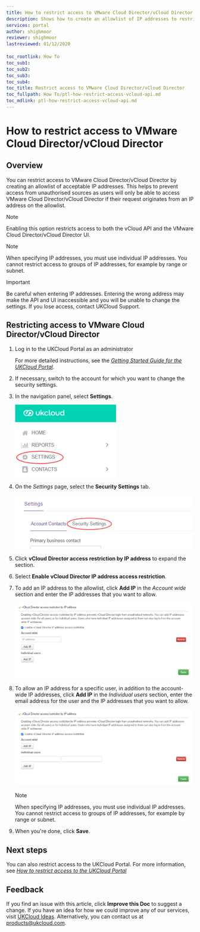 ```yaml
---
title: How to restrict access to VMware Cloud Director/vCloud Director
description: Shows how to create an allowlist of IP addresses to restrict access to the vCloud API and VMware Cloud Director/vCloud Director
services: portal
author: shighmoor
reviewer: shighmoor
lastreviewed: 01/12/2020

toc_rootlink: How To
toc_sub1: 
toc_sub2:
toc_sub3:
toc_sub4:
toc_title: Restrict access to VMware Cloud Director/vCloud Director
toc_fullpath: How To/ptl-how-restrict-access-vcloud-api.md
toc_mdlink: ptl-how-restrict-access-vcloud-api.md
---
```


# How to restrict access to VMware Cloud Director/vCloud Director

## Overview

You can restrict access to VMware Cloud Director/vCloud Director by creating an allowlist of acceptable IP addresses. This helps to prevent access from unauthorised sources as users will only be able to access VMware Cloud Director/vCloud Director if their request originates from an IP address on the allowlist.

> [!NOTE]
> Enabling this option restricts access to both the vCloud API and the VMware Cloud Director/vCloud Director UI.

> [!NOTE]
> When specifying IP addresses, you must use individual IP addresses. You cannot restrict access to groups of IP addresses, for example by range or subnet.

> [!IMPORTANT]
> Be careful when entering IP addresses. Entering the wrong address may make the API and UI inaccessible and you will be unable to change the settings. If you lose access, contact UKCloud Support.

## Restricting access to VMware Cloud Director/vCloud Director

1. Log in to the UKCloud Portal as an administrator

    For more detailed instructions, see the [*Getting Started Guide for the UKCloud Portal*](ptl-gs.md).

2. If necessary, switch to the account for which you want to change the security settings.

3. In the navigation panel, select **Settings**.

    ![Settings menu option in the UKCloud Portal](images/ptl-mnu-settings.png)

4. On the *Settings* page, select the **Security Settings** tab.

    ![Security Settings tab of the Settings page](images/ptl-settings-tab-security.png)

5. Click **vCloud Director access restriction by IP address** to expand the section.

6. Select **Enable vCloud Director IP address access restriction**.

7. To add an IP address to the allowlist, click **Add IP** in the *Account wide* section and enter the IP addresses that you want to allow.

    ![Account-wide IP address allowlist security setting for VMware Cloud Director/vCloud Director](images/ptl-settings-ip-api-account.png)

8. To allow an IP address for a specific user, in addition to the account-wide IP addresses, click **Add IP** in the *Individual users* section, enter the email address for the user and the IP addresses that you want to allow.

    ![Individual user IP address allowlist security setting for VMware Cloud Director/vCloud Director](images/ptl-settings-ip-api-user.png)

    > [!NOTE]
    > When specifying IP addresses, you must use individual IP addresses. You cannot restrict access to groups of IP addresses, for example by range or subnet.

9. When you're done, click **Save**.

## Next steps

You can also restrict access to the UKCloud Portal. For more information, see [*How to restrict access to the UKCloud Portal*](ptl-how-restrict-access-portal.md)

## Feedback

If you find an issue with this article, click **Improve this Doc** to suggest a change. If you have an idea for how we could improve any of our services, visit [UKCloud Ideas](https://ideas.ukcloud.com). Alternatively, you can contact us at <products@ukcloud.com>.
